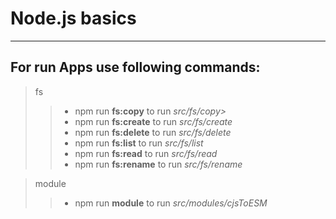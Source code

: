 # Node.js basics

---

## For run Apps use following commands:

> fs
>
> > - npm run **fs:copy** to run _src/fs/copy>_
> > - npm run **fs:create** to run _src/fs/create_
> > - npm run **fs:delete** to run _src/fs/delete_
> > - npm run **fs:list** to run _src/fs/list_
> > - npm run **fs:read** to run _src/fs/read_
> > - npm run **fs:rename** to run _src/fs/rename_

> module
>
> > - npm run **module** to run _src/modules/cjsToESM_
